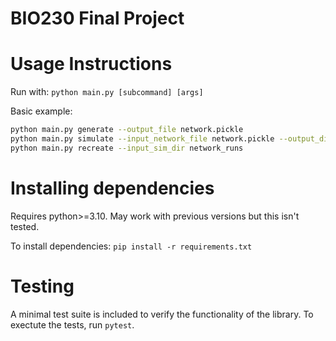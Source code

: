 # BIO230 Final Project

# Usage Instructions
Run with:
`python main.py [subcommand] [args]`


Basic example:
```bash
python main.py generate --output_file network.pickle
python main.py simulate --input_network_file network.pickle --output_dir network_runs
python main.py recreate --input_sim_dir network_runs
```

# Installing dependencies
Requires python>=3.10. May work with previous versions but this isn't tested.

To install dependencies:
`pip install -r requirements.txt`

# Testing
A minimal test suite is included to verify the functionality of the library. To exectute the tests, run `pytest`.
